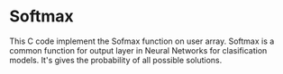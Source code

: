# Softmax
This C code implement the Sofmax function on user array. Softmax is a common function for output layer in Neural Networks for clasification models. It's gives the probability of all possible solutions.
